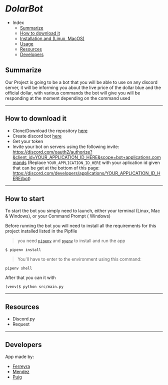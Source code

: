 # *DolarBot*

- Index
  - [Summarize](#summarize)
  - [How to download it](#how-to-download-it)
  - [Installation and (Linux, MacOS)](#installation-and-linux-macos)
  - [Usage](#usage)
  - [Resources](#resources)
  - [Developers](#developers)
## **Summarize**
Our Project is going to be a bot that you will be able to use on any discord server, it will be informing you about the live price of the dollar blue and the official dollar, with various commands the bot will give you will be responding at the moment depending on the command used

---

## How to download it
- Clone/Download the repository [here](https://github.com/)
- Create discord bot [here](https://discord.com/developers/applications)
- Get your token
- Invite your bot on servers using the following invite: https://discord.com/oauth2/authorize?&client_id=YOUR_APPLICATION_ID_HERE&scope=bot+applications.commands (Replace `YOUR_APPLICATION_ID_HERE` with your aplication id given that can be get at the bottom of this page: https://discord.com/developers/applications/YOUR_APPLICATION_ID_HERE/bot)

---
## How to start
To start the bot you simply need to launch, either your terminal (Linux, Mac & Windows), or your Command Prompt ( Windows)

Before running the bot you will need to install all the requirements for this project installed listed in the Pipfile
>you need [`pipenv`](https://gist.github.com/planetceres/8adb62494717c71e93c96d8adad26f5c) and [`pyenv`](https://ubunlog.com/en/pyenv-instala-multiples-versiones-de-python-en-tu-sistema/) to install and run the app

```
$ pipenv install  
```
> You'll have to enter to the environment using this command: 
```
pipenv shell
```
After that you can it with
```
(venv)$ python src/main.py
```
---

## Resources
- Discord.py
- Request

---
## Developers
App made by: 
- [Ferreyra](https://github.com/Ferchovich)
- [Mendez](https://github.com/FabricioMendez)
- [Puig](https://github.com/HermesPuig)